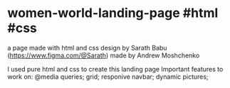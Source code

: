 # women-world-landing-page #html #css
a page made with html and css
design by Sarath Babu (https://www.figma.com/@Sarath)
made by Andrew Moshchenko

I used pure html and css to create this landing page 
Important features to work on:
@media queries;
grid;
responive navbar;
dynamic pictures;
